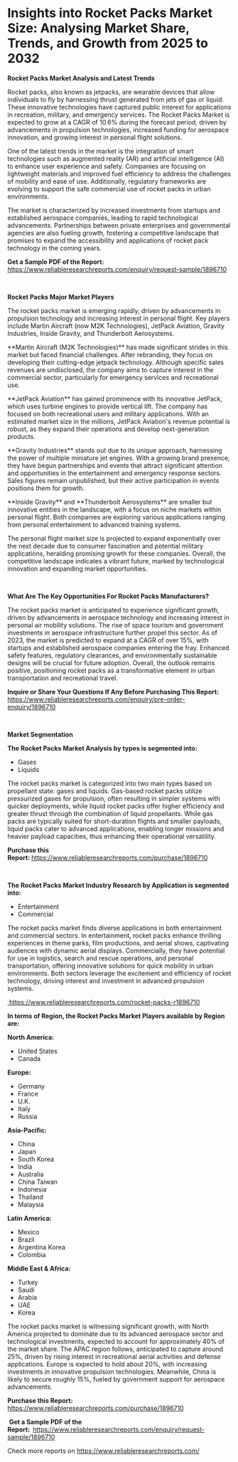 <p><h1>Insights into Rocket Packs Market Size: Analysing Market Share, Trends, and Growth from 2025 to 2032</h1></p><p><strong>Rocket Packs Market Analysis and Latest Trends</strong></p>
<p><p>Rocket packs, also known as jetpacks, are wearable devices that allow individuals to fly by harnessing thrust generated from jets of gas or liquid. These innovative technologies have captured public interest for applications in recreation, military, and emergency services. The Rocket Packs Market is expected to grow at a CAGR of 10.6% during the forecast period, driven by advancements in propulsion technologies, increased funding for aerospace innovation, and growing interest in personal flight solutions.</p><p>One of the latest trends in the market is the integration of smart technologies such as augmented reality (AR) and artificial intelligence (AI) to enhance user experience and safety. Companies are focusing on lightweight materials and improved fuel efficiency to address the challenges of mobility and ease of use. Additionally, regulatory frameworks are evolving to support the safe commercial use of rocket packs in urban environments.</p><p>The market is characterized by increased investments from startups and established aerospace companies, leading to rapid technological advancements. Partnerships between private enterprises and governmental agencies are also fueling growth, fostering a competitive landscape that promises to expand the accessibility and applications of rocket pack technology in the coming years.</p></p>
<p><strong>Get a Sample PDF of the Report:&nbsp;</strong> <a href="https://www.reliableresearchreports.com/enquiry/request-sample/1896710?utm_campaign=3084&utm_medium=2&utm_source=Github&utm_content=ia&utm_term=10042025&utm_id=rocket-packs">https://www.reliableresearchreports.com/enquiry/request-sample/1896710</a></p>
<p>&nbsp;</p>
<p><strong>Rocket Packs Major Market Players</strong></p>
<p><p>The rocket packs market is emerging rapidly, driven by advancements in propulsion technology and increasing interest in personal flight. Key players include Martin Aircraft (now M2K Technologies), JetPack Aviation, Gravity Industries, Inside Gravity, and Thunderbolt Aerosystems.</p><p>**Martin Aircraft (M2K Technologies)** has made significant strides in this market but faced financial challenges. After rebranding, they focus on developing their cutting-edge jetpack technology. Although specific sales revenues are undisclosed, the company aims to capture interest in the commercial sector, particularly for emergency services and recreational use.</p><p>**JetPack Aviation** has gained prominence with its innovative JetPack, which uses turbine engines to provide vertical lift. The company has focused on both recreational users and military applications. With an estimated market size in the millions, JetPack Aviation's revenue potential is robust, as they expand their operations and develop next-generation products.</p><p>**Gravity Industries** stands out due to its unique approach, harnessing the power of multiple miniature jet engines. With a growing brand presence, they have begun partnerships and events that attract significant attention and opportunities in the entertainment and emergency response sectors. Sales figures remain unpublished, but their active participation in events positions them for growth.</p><p>**Inside Gravity** and **Thunderbolt Aerosystems** are smaller but innovative entities in the landscape, with a focus on niche markets within personal flight. Both companies are exploring various applications ranging from personal entertainment to advanced training systems.</p><p>The personal flight market size is projected to expand exponentially over the next decade due to consumer fascination and potential military applications, heralding promising growth for these companies. Overall, the competitive landscape indicates a vibrant future, marked by technological innovation and expanding market opportunities.</p></p>
<p>&nbsp;</p>
<p><strong>What Are The Key Opportunities For Rocket Packs Manufacturers?</strong></p>
<p><p>The rocket packs market is anticipated to experience significant growth, driven by advancements in aerospace technology and increasing interest in personal air mobility solutions. The rise of space tourism and government investments in aerospace infrastructure further propel this sector. As of 2023, the market is predicted to expand at a CAGR of over 15%, with startups and established aerospace companies entering the fray. Enhanced safety features, regulatory clearances, and environmentally sustainable designs will be crucial for future adoption. Overall, the outlook remains positive, positioning rocket packs as a transformative element in urban transportation and recreational travel.</p></p>
<p><strong>Inquire or Share Your Questions If Any Before Purchasing This Report:</strong> <a href="https://www.reliableresearchreports.com/enquiry/pre-order-enquiry/1896710?utm_campaign=3084&utm_medium=2&utm_source=Github&utm_content=ia&utm_term=10042025&utm_id=rocket-packs">https://www.reliableresearchreports.com/enquiry/pre-order-enquiry/1896710</a></p>
<p>&nbsp;</p>
<p><strong>Market Segmentation</strong></p>
<p><strong>The Rocket Packs Market Analysis by types is segmented into:</strong></p>
<p><ul><li>Gases</li><li>Liquids</li></ul></p>
<p><p>The rocket packs market is categorized into two main types based on propellant state: gases and liquids. Gas-based rocket packs utilize pressurized gases for propulsion, often resulting in simpler systems with quicker deployments, while liquid rocket packs offer higher efficiency and greater thrust through the combination of liquid propellants. While gas packs are typically suited for short-duration flights and smaller payloads, liquid packs cater to advanced applications, enabling longer missions and heavier payload capacities, thus enhancing their operational versatility.</p></p>
<p><strong>Purchase this Report:&nbsp;</strong><a href="https://www.reliableresearchreports.com/purchase/1896710?utm_campaign=3084&utm_medium=2&utm_source=Github&utm_content=ia&utm_term=10042025&utm_id=rocket-packs">https://www.reliableresearchreports.com/purchase/1896710</a></p>
<p>&nbsp;</p>
<p><strong>The Rocket Packs Market Industry Research by Application is segmented into:</strong></p>
<p><ul><li>Entertainment</li><li>Commercial</li></ul></p>
<p><p>The rocket packs market finds diverse applications in both entertainment and commercial sectors. In entertainment, rocket packs enhance thrilling experiences in theme parks, film productions, and aerial shows, captivating audiences with dynamic aerial displays. Commercially, they have potential for use in logistics, search and rescue operations, and personal transportation, offering innovative solutions for quick mobility in urban environments. Both sectors leverage the excitement and efficiency of rocket technology, driving interest and investment in advanced propulsion systems.</p></p>
<p><a href="https://www.reliableresearchreports.com/rocket-packs-r1896710?utm_campaign=3084&utm_medium=2&utm_source=Github&utm_content=ia&utm_term=10042025&utm_id=rocket-packs">&nbsp;https://www.reliableresearchreports.com/rocket-packs-r1896710</a></p>
<p><strong>In terms of Region, the Rocket Packs Market Players available by Region are:</strong></p>
<p>
    <p> <strong> North America: </strong>
        <ul>
            <li>United States</li>
            <li>Canada</li>
        </ul>
        </p> 
    <p> <strong> Europe: </strong>
        <ul>
            <li>Germany</li>
            <li>France</li>
            <li>U.K.</li>
            <li>Italy</li>
            <li>Russia</li>
        </ul>
        </p> 
    <p> <strong> Asia-Pacific: </strong>
        <ul>
            <li>China</li>
            <li>Japan</li>
            <li>South Korea</li>
            <li>India</li>
            <li>Australia</li>
            <li>China Taiwan</li>
            <li>Indonesia</li>
            <li>Thailand</li>
            <li>Malaysia</li>
        </ul>
        </p> 
    <p> <strong> Latin America: </strong>
        <ul>
            <li>Mexico</li>
            <li>Brazil</li>
            <li>Argentina Korea</li>
            <li>Colombia</li>
        </ul>
        </p> 
    <p> <strong> Middle East & Africa: </strong>
        <ul>
            <li>Turkey</li>
            <li>Saudi</li>
            <li>Arabia</li>
            <li>UAE</li>
            <li>Korea</li>
        </ul>
    </p>
    </p>
<p><p>The rocket packs market is witnessing significant growth, with North America projected to dominate due to its advanced aerospace sector and technological investments, expected to account for approximately 40% of the market share. The APAC region follows, anticipated to capture around 25%, driven by rising interest in recreational aerial activities and defense applications. Europe is expected to hold about 20%, with increasing investments in innovative propulsion technologies. Meanwhile, China is likely to secure roughly 15%, fueled by government support for aerospace advancements.</p></p>
<p><strong>Purchase this Report: </strong><a href="https://www.reliableresearchreports.com/purchase/1896710?utm_campaign=3084&utm_medium=2&utm_source=Github&utm_content=ia&utm_term=10042025&utm_id=rocket-packs">https://www.reliableresearchreports.com/purchase/1896710</a></p>
<p>&nbsp;<strong>Get a Sample PDF of the Report:&nbsp;&nbsp;</strong><a href="https://www.reliableresearchreports.com/enquiry/request-sample/1896710?utm_campaign=3084&utm_medium=2&utm_source=Github&utm_content=ia&utm_term=10042025&utm_id=rocket-packs">https://www.reliableresearchreports.com/enquiry/request-sample/1896710</a></p>
<p><strong></strong></p>
<p>Check more reports on <a href="https://www.reliableresearchreports.com/?utm_campaign=3084&utm_medium=2&utm_source=Github&utm_content=ia&utm_term=10042025&utm_id=rocket-packs">https://www.reliableresearchreports.com/</a></p>